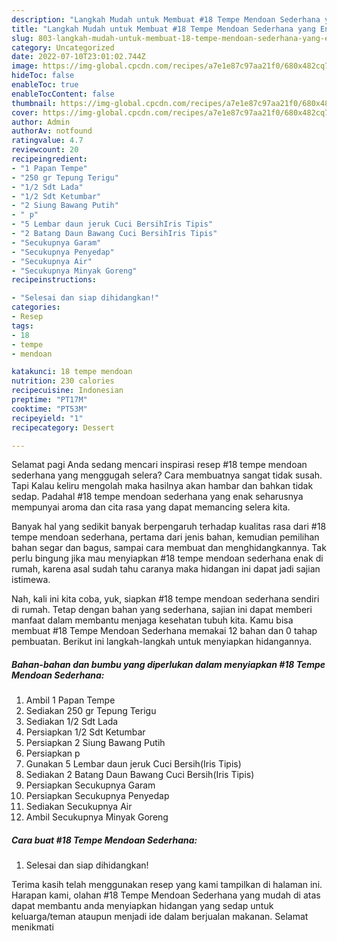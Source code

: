```yaml
---
description: "Langkah Mudah untuk Membuat #18 Tempe Mendoan Sederhana yang Enak Banget, Buat Buka Puasa Lezat"
title: "Langkah Mudah untuk Membuat #18 Tempe Mendoan Sederhana yang Enak Banget, Buat Buka Puasa Lezat"
slug: 803-langkah-mudah-untuk-membuat-18-tempe-mendoan-sederhana-yang-enak-banget-buat-buka-puasa-lezat
category: Uncategorized
date: 2022-07-10T23:01:02.744Z
image: https://img-global.cpcdn.com/recipes/a7e1e87c97aa21f0/680x482cq70/18-tempe-mendoan-sederhana-foto-resep-utama.jpg
hideToc: false
enableToc: true
enableTocContent: false
thumbnail: https://img-global.cpcdn.com/recipes/a7e1e87c97aa21f0/680x482cq70/18-tempe-mendoan-sederhana-foto-resep-utama.jpg
cover: https://img-global.cpcdn.com/recipes/a7e1e87c97aa21f0/680x482cq70/18-tempe-mendoan-sederhana-foto-resep-utama.jpg
author: Admin
authorAv: notfound
ratingvalue: 4.7
reviewcount: 20
recipeingredient:
- "1 Papan Tempe"
- "250 gr Tepung Terigu"
- "1/2 Sdt Lada"
- "1/2 Sdt Ketumbar"
- "2 Siung Bawang Putih"
- " p"
- "5 Lembar daun jeruk Cuci BersihIris Tipis"
- "2 Batang Daun Bawang Cuci BersihIris Tipis"
- "Secukupnya Garam"
- "Secukupnya Penyedap"
- "Secukupnya Air"
- "Secukupnya Minyak Goreng"
recipeinstructions:

- "Selesai dan siap dihidangkan!"
categories:
- Resep
tags:
- 18
- tempe
- mendoan

katakunci: 18 tempe mendoan 
nutrition: 230 calories
recipecuisine: Indonesian
preptime: "PT17M"
cooktime: "PT53M"
recipeyield: "1"
recipecategory: Dessert

---
```



Selamat pagi Anda sedang mencari inspirasi resep #18 tempe mendoan sederhana yang menggugah selera? Cara membuatnya sangat tidak susah. Tapi Kalau keliru mengolah maka hasilnya akan hambar dan bahkan tidak sedap. Padahal #18 tempe mendoan sederhana yang enak seharusnya mempunyai aroma dan cita rasa yang dapat memancing selera kita.


Banyak hal yang sedikit banyak berpengaruh terhadap kualitas rasa dari #18 tempe mendoan sederhana, pertama dari jenis bahan, kemudian pemilihan bahan segar dan bagus, sampai cara membuat dan menghidangkannya. Tak perlu bingung jika mau menyiapkan #18 tempe mendoan sederhana enak di rumah, karena asal sudah tahu caranya maka hidangan ini dapat jadi sajian istimewa.




Nah, kali ini kita coba, yuk, siapkan #18 tempe mendoan sederhana sendiri di rumah. Tetap dengan bahan yang sederhana, sajian ini dapat memberi manfaat dalam membantu menjaga kesehatan tubuh kita. Kamu bisa membuat #18 Tempe Mendoan Sederhana memakai 12 bahan dan 0 tahap pembuatan. Berikut ini langkah-langkah untuk menyiapkan hidangannya.

<!--inarticleads1-->

##### Bahan-bahan dan bumbu yang diperlukan dalam menyiapkan #18 Tempe Mendoan Sederhana:

1. Ambil 1 Papan Tempe
1. Sediakan 250 gr Tepung Terigu
1. Sediakan 1/2 Sdt Lada
1. Persiapkan 1/2 Sdt Ketumbar
1. Persiapkan 2 Siung Bawang Putih
1. Persiapkan  p
1. Gunakan 5 Lembar daun jeruk Cuci Bersih(Iris Tipis)
1. Sediakan 2 Batang Daun Bawang Cuci Bersih(Iris Tipis)
1. Persiapkan Secukupnya Garam
1. Persiapkan Secukupnya Penyedap
1. Sediakan Secukupnya Air
1. Ambil Secukupnya Minyak Goreng




<!--inarticleads2-->

##### Cara buat #18 Tempe Mendoan Sederhana:


1. Selesai dan siap dihidangkan!



Terima kasih telah menggunakan resep yang kami tampilkan di halaman ini. Harapan kami, olahan #18 Tempe Mendoan Sederhana yang mudah di atas dapat membantu anda menyiapkan hidangan yang sedap untuk keluarga/teman ataupun menjadi ide dalam berjualan makanan. Selamat menikmati
